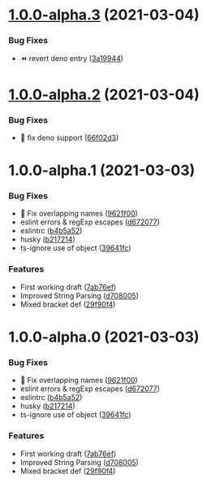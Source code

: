 # [1.0.0-alpha.3](https://github.com/josh-hemphill/subslate/compare/v1.0.0-alpha.2...v1.0.0-alpha.3) (2021-03-04)


### Bug Fixes

* :rewind: revert deno entry ([3a19944](https://github.com/josh-hemphill/subslate/commit/3a19944bde63f00e9405d2bacc71d211a18e6b1a))

# [1.0.0-alpha.2](https://github.com/josh-hemphill/subslate/compare/v1.0.0-alpha.1...v1.0.0-alpha.2) (2021-03-04)


### Bug Fixes

* :bug: fix deno support ([66f02d3](https://github.com/josh-hemphill/subslate/commit/66f02d319fdebf26047c38e03de30994a1759f29))

# 1.0.0-alpha.1 (2021-03-03)


### Bug Fixes

* :bug: Fix overlapping names ([9621f00](https://github.com/josh-hemphill/subslate/commit/9621f004c6695ad32fbb6848eed4ad1bc8cebb3e))
* eslint errors & regExp escapes ([d672077](https://github.com/josh-hemphill/subslate/commit/d672077a73da49b9d64ee67bffed2db2fe6cd25e))
* eslintrc ([b4b5a52](https://github.com/josh-hemphill/subslate/commit/b4b5a52cd146957d763c5ddfa3133cf80ffc8459))
* husky ([b217214](https://github.com/josh-hemphill/subslate/commit/b217214997eac8aed8fbb0853ce7214b8d95b0f6))
* ts-ignore use of object ([39641fc](https://github.com/josh-hemphill/subslate/commit/39641fcac903cd162b2c754f1b0dab3392990b65))


### Features

* First working draft ([7ab76ef](https://github.com/josh-hemphill/subslate/commit/7ab76efaa2a2dfd895236af3100807ee0e94a0c7))
* Improved String Parsing ([d708005](https://github.com/josh-hemphill/subslate/commit/d7080051d968c4f0da9457732ba26079a01a98bb))
* Mixed bracket def ([29f90f4](https://github.com/josh-hemphill/subslate/commit/29f90f4759bf6a3d8b2a22d8b7e5c882ae0fe7e6))

# 1.0.0-alpha.0 (2021-03-03)


### Bug Fixes

* :bug: Fix overlapping names ([9621f00](https://github.com/josh-hemphill/subslate/commit/9621f004c6695ad32fbb6848eed4ad1bc8cebb3e))
* eslint errors & regExp escapes ([d672077](https://github.com/josh-hemphill/subslate/commit/d672077a73da49b9d64ee67bffed2db2fe6cd25e))
* eslintrc ([b4b5a52](https://github.com/josh-hemphill/subslate/commit/b4b5a52cd146957d763c5ddfa3133cf80ffc8459))
* husky ([b217214](https://github.com/josh-hemphill/subslate/commit/b217214997eac8aed8fbb0853ce7214b8d95b0f6))
* ts-ignore use of object ([39641fc](https://github.com/josh-hemphill/subslate/commit/39641fcac903cd162b2c754f1b0dab3392990b65))


### Features

* First working draft ([7ab76ef](https://github.com/josh-hemphill/subslate/commit/7ab76efaa2a2dfd895236af3100807ee0e94a0c7))
* Improved String Parsing ([d708005](https://github.com/josh-hemphill/subslate/commit/d7080051d968c4f0da9457732ba26079a01a98bb))
* Mixed bracket def ([29f90f4](https://github.com/josh-hemphill/subslate/commit/29f90f4759bf6a3d8b2a22d8b7e5c882ae0fe7e6))
